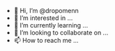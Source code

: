 - 👋 Hi, I’m @dropomenn
- 👀 I’m interested in ...
- 🌱 I’m currently learning ...
- 💞️ I’m looking to collaborate on ...
- 📫 How to reach me ...

<!---
dropomenn/dropomenn is a ✨ special ✨ repository because its `README.md` (this file) appears on your GitHub profile.
You can click the Preview link to take a look at your changes.
--->
